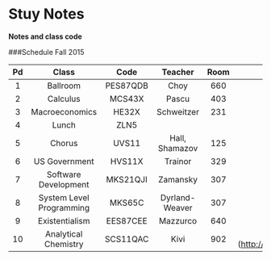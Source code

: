 # Stuy Notes

**Notes and class code**

###Schedule Fall 2015

| Pd | Class | Code | Teacher | Room | Link(s) |
|:--:|:-----:|:----:|:-------:|:----:|:-------:|
| 1 | Ballroom | PES87QDB | Choy | 660 | |
| 2 | Calculus | MCS43X | Pascu | 403 | oana.pascu@stuycs.org |
| 3 | Macroeconomics | HE32X | Schweitzer | 231 |  ESchweitzer@schools.nyc.gov |
| 4 | Lunch | ZLN5 | | | |
| 5 | Chorus | UVS11 | Hall, Shamazov | 125 | |
| 6 | US Government | HVS11X | Trainor | 329 | mrtrainor1@gmail.com |
| 7 | Software Development | MKS21QJI | Zamansky | 307 | [slack] (https://stuycs.slack.com/messages/softdev/) |
| 8 | System Level Programming | MKS65C | Dyrland-Weaver | 307 | [homepage] (http://www.stuycs.org/courses/mks65/dw) |
| 9 | Existentialism | EES87CEE | Mazzurco | 640 | [homepage] (http://www.mazzurco.com/Rosas_Class_Site/Home.html) |
| 10 | Analytical Chemistry | SCS11QAC | Kivi | 902 | [Textbook] (http://acad.depauw.edu/harvey_web/eText%20Project/AnalyticalChemistry2.0.html) |
